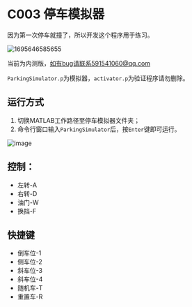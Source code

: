 # C003 停车模拟器

因为第一次停车就撞了，所以开发这个程序用于练习。

![1695646585655](https://github.com/HPCZY/MIP/assets/44971498/934f89d6-e500-48c4-8202-1a71b78b6155)




当前为内测版，如有bug请联系591541060@qq.com

`ParkingSimulator.p`为模拟器，`activator.p`为验证程序请勿删除。
## 运行方式
1. 切换MATLAB工作路径至停车模拟器文件夹；
2. 命令行窗口输入`ParkingSimulator`后，按`Enter`键即可运行。

![image](https://github.com/HPCZY/MIP/assets/44971498/af72bc09-3b63-4f2d-a89a-3c5334fb2dca)



## 控制：
- 左转-A
- 右转-D
- 油门-W
- 换挡-F

## 快捷键
- 倒车位-1
- 侧车位-2
- 斜车位-3
- 斜车位-4
- 随机车-T
- 重置车-R

